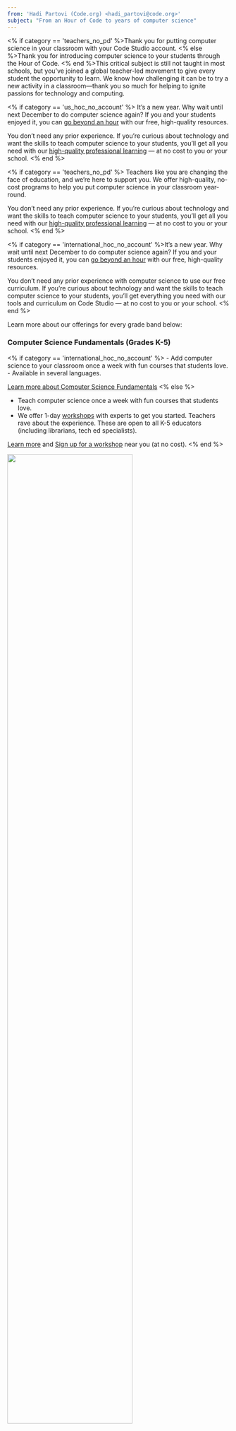 ```yaml
---
from: 'Hadi Partovi (Code.org) <hadi_partovi@code.org>'
subject: "From an Hour of Code to years of computer science"
---
```

<% if category == 'teachers_no_pd' %>Thank you for putting computer science in your classroom with your Code Studio account. <% else %>Thank you for introducing computer science to your students through the Hour of Code. <% end %>This critical subject is still not taught in most schools, but you’ve joined a global teacher-led movement to give every student the opportunity to learn. We know how challenging it can be to try a new activity in a classroom—thank you so much for helping to ignite passions for technology and computing.

<% if category == 'us_hoc_no_account' %> It’s a new year. Why wait until next December to do computer science again? If you and your students enjoyed it, you can [go beyond an hour](https://code.org/educate) with our free, high-quality resources. 

You don’t need any prior experience. If you’re curious about technology and want the skills to teach computer science to your students, you’ll get all you need with our [high-quality professional learning](https://code.org/educate) — at no cost to you or your school. <% end %>

<% if category == 'teachers_no_pd' %> Teachers like you are changing the face of education, and we’re here to support you. We offer high-quality, no-cost programs to help you put computer science in your classroom year-round. 

You don’t need any prior experience. If you’re curious about technology and want the skills to teach computer science to your students, you’ll get all you need with our [high-quality professional learning](https://code.org/educate) — at no cost to you or your school. <% end %>

<% if category == 'international_hoc_no_account' %>It’s a new year. Why wait until next December to do computer science again? If you and your students enjoyed it, you can [go beyond an hour](https://code.org/educate) with our free, high-quality resources.

You don’t need any prior experience with computer science to use our free curriculum. If you’re curious about technology and want the skills to teach computer science to your students, you’ll get everything you need with our tools and curriculum on Code Studio — at no cost to you or your school.  <% end %>

Learn more about our offerings for every grade band below:

<h3>Computer Science Fundamentals (Grades K-5)</h3>
<% if category == 'international_hoc_no_account' %>
- Add computer science to your classroom once a week with fun courses that students love.
- Available in several languages.

[Learn more about Computer Science Fundamentals](https://code.org/educate/curriculum/elementary-school) 
<% else %>
- Teach computer science once a week with fun courses that students love.
- We offer 1-day [workshops](https://code.org/professional-development-workshops) with experts to get you started. Teachers rave about the experience. These are open to all K-5 educators (including librarians, tech ed specialists).

[Learn more](https://code.org/educate/curriculum/elementary-school) and [Sign up for a workshop](https://code.org/professional-development-workshops) near you (at no cost).
<% end %>

<a href="https://code.org/educate/curriculum/elementary-school"><img src="https://code.org/shared/images/courses/logo_tall_course1.jpg" width="75%"/></a>

<h3>Computer Science Discoveries (Middle School)</h3>
<% if category == 'international_hoc_no_account' %>
- An introduction to computer science concepts, designed for students of all backgrounds and experiences.
- Discover with students through topics such as programming, physical computing, HTML/CSS, and data.

[Learn more about Computer Science Discoveries](https://code.org/educate/csd) - *Currently only available in English (translations coming!)*

<% else %>
- Teach a semester or year-long introduction to computer science, for students of any background or experience.
- Discover with students through topics such as programming, physical computing, HTML, and data.
- Summer workshops for 7th-9th grade teachers of all backgrounds.

[Learn more](https://code.org/educate/csd) and [apply for no-cost professional learning](https://code.org/educate/professional-learning/cs-discoveries#apply) by **March 17th**

<% end %>

<a href="https://code.org/educate/csd"><img src="https://code.org/images/fit-500/csd/ms.jpg" width="75%"/></a>

<h3>Computer Science Principles (High School)</h3>

<% if category == 'international_hoc_no_account' %>
- A deeper dive into computer science, designed for students of all backgrounds and experiences.
- Teach year-long computer science courses that are approachable, collaborative, and relate to everyday life.

[Learn more about Computer Science Principles](https://code.org/educate/csp) - *Currently only available in English (translations coming!)*.

<% else %>
- Teach a year-long course, designed for students of any background or experience.
- Explore programming, data analysis, and the Internet with an approachable course that can also be taught as an AP class.
- Summer workshops for high school teachers of all backgrounds.

[Learn more](https://code.org/educate/csp) and [apply for no-cost professional learning](https://code.org/educate/professional-learning/cs-principles#apply) by **March 17th**

<% end %>

<a href="https://code.org/educate/csp"><img src="https://code.org/images/app-lab/csp-widgets.jpg" width="90%"></a>

<% if category == 'international_hoc_no_account' %>
<h3>Find your local partner</h3>

Code.org has partners across the globe that work hard to support computer science education in their countries. Check out the [Hour of Code international partner page](http://hourofcode.com/international-partners) to find a partner in your area and see if they have local resources you can use to put computer science in your classroom year-round!
<% end %>

<h3>Computer science is a foundation for success in any future career</h3>

This is a chance to lead your school and to expand opportunity for your students—and Code.org is here to support you. Please consider our programs, and thank you for all you’ve done to help the movement for K-12 computer science.

Hadi Partovi<br /> 
Founder, Code.org <br />


<p>
<hr/>
<small>
Code.org is a 501c3 non-profit located at 1501 Fourth Avenue, Suite 900, Seattle, WA, 98101. You’re receiving this email because you hosted an <a href="https://hourofcode.com/">Hour of Code</a> in a previous year or signed one of our petitions. <br /><strong>Don’t like these emails? <a href="<%= unsubscribe_link %>">Unsubscribe</a></strong>
</small></p>

![](<%= tracking_pixel %>)
 